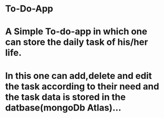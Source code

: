 # To-Do-App
# A Simple To-do-app in which one can store the daily task of his/her life.
#  In this one can add,delete and edit the task according to their need and the task data is stored in the datbase(mongoDb Atlas)...
